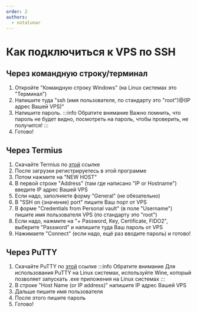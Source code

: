 ```yaml
---
order: 2
authors:
  - notalunar
---
```

# Как подключиться к VPS по SSH

## Через командную строку/терминал

1. Откройте "Командную строку Windows" (на Linux системах это "Терминал")
2. Напишите туда "ssh (имя пользователя, по стандарту это "root")@(IP адрес Вашей VPS)"
3. Напишите пароль.
:::info Обратите внимание
Важно помнить, что пароль не будет видно, посмотреть на пароль, чтобы проверить, не получится!
:::
4. Готово!

## Через Termius

1. Скачайте Termius по [этой](https://termius.com/download/) ссылке
2. После загрузки регистрируетесь в этой программе
3. Потом нажмите на "NEW HOST"
4. В первой строке "Address" (там где написано "IP or Hostname") введите IP адрес Вашей VPS
5. Если надо, заполняете форму "General" (не обязательно)
6. В "SSH on (значение) port" пишите Ваш порт от VPS
7. В форме "Credentials from Personal vault" (в поле "Username") пишите имя пользователя VPS (по стандарту это "root")
8. Если надо, нажмите на "+ Password, Key, Certificate, FIDO2", выберите "Password" и напишите туда Ваш пароль от VPS
9. Нажимаете "Connect" (если надо, ещё раз вводите пароль) и готово!

## Через PuTTY

1. Скачайте PuTTY по [этой](https://www.chiark.greenend.org.uk/~sgtatham/putty/latest.html) ссылке
:::info Обратите внимание
Для использования PuTTY на Linux системах, используйте Wine, который позволяет запускать .exe приложения на Linux системах
:::
2. В строке "Host Name (or IP address)" напишите IP адрес Вашей VPS
3. Дальше пишите имя пользователя
4. После этого пишите пароль
5. Готово!

